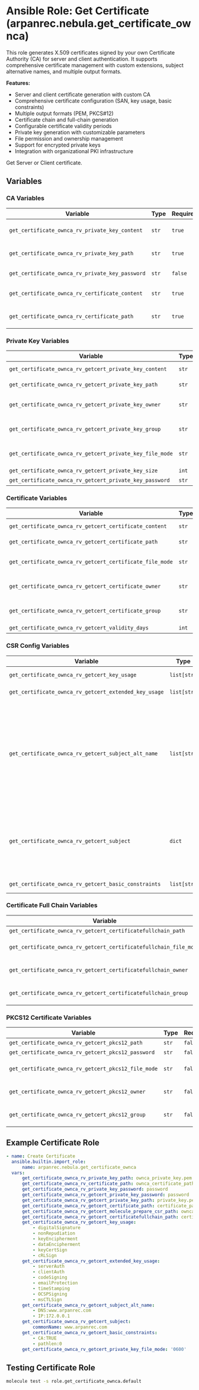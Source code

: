 # Ansible Role: Get Certificate (arpanrec.nebula.get_certificate_ownca)

This role generates X.509 certificates signed by your own Certificate Authority (CA) for server and client authentication. It supports comprehensive certificate management with custom extensions, subject alternative names, and multiple output formats.

**Features:**

- Server and client certificate generation with custom CA
- Comprehensive certificate configuration (SAN, key usage, basic constraints)
- Multiple output formats (PEM, PKCS#12)
- Certificate chain and full-chain generation
- Configurable certificate validity periods
- Private key generation with customizable parameters
- File permission and ownership management
- Support for encrypted private keys
- Integration with organizational PKI infrastructure

Get Server or Client certificate.

## Variables

### CA Variables

| Variable                                        | Type  | Required | Default | Description                                                                                         |
| ----------------------------------------------- | ----- | -------- | ------- | --------------------------------------------------------------------------------------------------- |
| `get_certificate_ownca_rv_private_key_content`  | `str` | `true`   | -       | Private Key as String of OWNCA. Mutually exclusive with `get_certificate_ownca_rv_private_key_path` |
| `get_certificate_ownca_rv_private_key_path`     | `str` | `true`   | -       | Private Key path of OWNCA. Mutually exclusive with `get_certificate_ownca_rv_private_key_content`   |
| `get_certificate_ownca_rv_private_key_password` | `str` | `false`  | -       | password if the ownca private key is encrypted.                                                     |
| `get_certificate_ownca_rv_certificate_content`  | `str` | `true`   | -       | Certificate as String of OWNCA. Mutually exclusive with `get_certificate_ownca_rv_certificate_path` |
| `get_certificate_ownca_rv_certificate_path`     | `str` | `true`   | -       | Certificate path of OWNCA. Mutually exclusive with `get_certificate_ownca_rv_certificate_content`   |

### Private Key Variables

| Variable                                                 | Type  | Required | Default | Description                                                                                       |
| -------------------------------------------------------- | ----- | -------- | ------- | ------------------------------------------------------------------------------------------------- |
| `get_certificate_ownca_rv_getcert_private_key_content`   | `str` | `true`   | -       | Private Key Content. Mutually exclusive with `get_certificate_ownca_rv_getcert_private_key_path`  |
| `get_certificate_ownca_rv_getcert_private_key_path`      | `str` | `true`   | -       | Private Key path. Mutually exclusive with `get_certificate_ownca_rv_getcert_private_key_content`  |
| `get_certificate_ownca_rv_getcert_private_key_owner`     | `str` | `false`  | -       | Private Key file owner, when `get_certificate_ownca_rv_getcert_private_key_path` is defined       |
| `get_certificate_ownca_rv_getcert_private_key_group`     | `str` | `false`  | -       | Private Key file owner group, when `get_certificate_ownca_rv_getcert_private_key_path` is defined |
| `get_certificate_ownca_rv_getcert_private_key_file_mode` | `str` | `false`  | `0600`  | Private Key file mode, when `get_certificate_ownca_rv_getcert_private_key_path` is defined        |
| `get_certificate_ownca_rv_getcert_private_key_size`      | `int` | `false`  | -       | Size of the private key                                                                           |
| `get_certificate_ownca_rv_getcert_private_key_password`  | `str` | `false`  | -       | password if the private key is encrypted.                                                         |

### Certificate Variables

| Variable                                                 | Type  | Required | Default | Description                                                                                        |
| -------------------------------------------------------- | ----- | -------- | ------- | -------------------------------------------------------------------------------------------------- |
| `get_certificate_ownca_rv_getcert_certificate_content`   | `str` | `true`   | -       | Certificate as String. Mutually exclusive with `get_certificate_ownca_rv_getcert_certificate_path` |
| `get_certificate_ownca_rv_getcert_certificate_path`      | `str` | `true`   | -       | Certificate path. Mutually exclusive with `get_certificate_ownca_rv_getcert_certificate_content`   |
| `get_certificate_ownca_rv_getcert_certificate_file_mode` | `str` | `false`  | `0600`  | Private Key file mode, when `get_certificate_ownca_rv_getcert_certificate_path` is defined         |
| `get_certificate_ownca_rv_getcert_certificate_owner`     | `str` | `false`  | -       | Private Key file owner, when `get_certificate_ownca_rv_getcert_certificate_path` is defined        |
| `get_certificate_ownca_rv_getcert_certificate_group`     | `str` | `false`  | -       | Private Key file owner group, when `get_certificate_ownca_rv_getcert_certificate_path` is defined  |
| `get_certificate_ownca_rv_getcert_validity_days`         | `int` | `false`  | `7`     | Validity of certificate in days                                                                    |

### CSR Config Variables

| Variable                                              | Type        | Required | Default | Description                                                                                                                                                                                                                                                                                                                                                                                                                                                                                 |
| ----------------------------------------------------- | ----------- | -------- | ------- | ------------------------------------------------------------------------------------------------------------------------------------------------------------------------------------------------------------------------------------------------------------------------------------------------------------------------------------------------------------------------------------------------------------------------------------------------------------------------------------------- |
| `get_certificate_ownca_rv_getcert_key_usage`          | `list[str]` | `false`  | -       | Key Usages, that can be found in the [OpenSSL documentation](https://www.openssl.org/docs/manmaster/man5/x509v3_config.html)                                                                                                                                                                                                                                                                                                                                                                |
| `get_certificate_ownca_rv_getcert_extended_key_usage` | `list[str]` | `false`  | -       | Extended Key Usages, that can be found in the [OpenSSL documentation](https://www.openssl.org/docs/manmaster/man5/x509v3_config.html)                                                                                                                                                                                                                                                                                                                                                       |
| `get_certificate_ownca_rv_getcert_subject_alt_name`   | `list[str]` | `false`  | -       | Subject Alternative Name (SAN) extension to attach to the certificate signing request. Values must be prefixed by their options. (These are email, URI, DNS, RID, IP, dirName, otherName, and the ones specific to your CA). Note that if no SAN is specified, but a common name, the common name will be added as a SAN except if useCommonNameForSAN is set to false. More at [https://tools.ietf.org/html/rfc5280#section-4.2.1.6](https://tools.ietf.org/html/rfc5280#section-4.2.1.6). |
| `get_certificate_ownca_rv_getcert_subject`            | `dict`      | `false`  | -       | Key/value pairs that will be present in the subject name field of the certificate signing request. If you need to specify more than one value with the same key, use a list as value. Subject field option, such as `countryName`, `stateOrProvinceName`, `localityName`, `organizationName`, `organizationalUnitName`, `commonName`, or `emailAddress`.                                                                                                                                    |
| `get_certificate_ownca_rv_getcert_basic_constraints`  | `list[str]` | `false`  | -       | Indicates basic constraints, such as if the certificate is a CA.                                                                                                                                                                                                                                                                                                                                                                                                                            |

### Certificate Full Chain Variables

| Variable                                                          | Type  | Required | Default | Description                                                                                                |
| ----------------------------------------------------------------- | ----- | -------- | ------- | ---------------------------------------------------------------------------------------------------------- |
| `get_certificate_ownca_rv_getcert_certificatefullchain_path`      | `str` | `false`  | -       | Certificate full chain path                                                                                |
| `get_certificate_ownca_rv_getcert_certificatefullchain_file_mode` | `str` | `false`  | `0600`  | Private Key file mode, when `get_certificate_ownca_rv_getcert_certificatefullchain_path` is defined        |
| `get_certificate_ownca_rv_getcert_certificatefullchain_owner`     | `str` | `false`  | -       | Private Key file owner, when `get_certificate_ownca_rv_getcert_certificatefullchain_path` is defined       |
| `get_certificate_ownca_rv_getcert_certificatefullchain_group`     | `str` | `false`  | -       | Private Key file owner group, when `get_certificate_ownca_rv_getcert_certificatefullchain_path` is defined |

### PKCS12 Certificate Variables

| Variable                                            | Type  | Required | Default | Description                                                                                  |
| --------------------------------------------------- | ----- | -------- | ------- | -------------------------------------------------------------------------------------------- |
| `get_certificate_ownca_rv_getcert_pkcs12_path`      | `str` | `false`  | -       | Certificate pkcs12 path                                                                      |
| `get_certificate_ownca_rv_getcert_pkcs12_password`  | `str` | `false`  | -       | Certificate pkcs12 password                                                                  |
| `get_certificate_ownca_rv_getcert_pkcs12_file_mode` | `str` | `false`  | `0600`  | Private Key file mode, when `get_certificate_ownca_rv_getcert_pkcs12_path` is defined        |
| `get_certificate_ownca_rv_getcert_pkcs12_owner`     | `str` | `false`  | -       | Private Key file owner, when `get_certificate_ownca_rv_getcert_pkcs12_path` is defined       |
| `get_certificate_ownca_rv_getcert_pkcs12_group`     | `str` | `false`  | -       | Private Key file owner group, when `get_certificate_ownca_rv_getcert_pkcs12_path` is defined |

## Example Certificate Role

```yaml
- name: Create Certificate
  ansible.builtin.import_role:
      name: arpanrec.nebula.get_certificate_ownca
  vars:
      get_certificate_ownca_rv_private_key_path: ownca_private_key.pem
      get_certificate_ownca_rv_certificate_path: ownca_certificate_path.pem
      get_certificate_ownca_rv_private_key_password: password
      get_certificate_ownca_rv_getcert_private_key_password: password
      get_certificate_ownca_rv_getcert_private_key_path: private_key.pem
      get_certificate_ownca_rv_getcert_certificate_path: certificate_path.pem
      get_certificate_ownca_rv_getcert_molecule_prepare_csr_path: ownca_csr.pem
      get_certificate_ownca_rv_getcert_certificatefullchain_path: certificate_chain_path.pem
      get_certificate_ownca_rv_getcert_key_usage:
          - digitalSignature
          - nonRepudiation
          - keyEncipherment
          - dataEncipherment
          - keyCertSign
          - cRLSign
      get_certificate_ownca_rv_getcert_extended_key_usage:
          - serverAuth
          - clientAuth
          - codeSigning
          - emailProtection
          - timeStamping
          - OCSPSigning
          - msCTLSign
      get_certificate_ownca_rv_getcert_subject_alt_name:
          - DNS:www.arpanrec.com
          - IP:172.0.0.1
      get_certificate_ownca_rv_getcert_subject:
          commonName: www.arpanrec.com
      get_certificate_ownca_rv_getcert_basic_constraints:
          - CA:TRUE
          - pathlen:0
      get_certificate_ownca_rv_getcert_private_key_file_mode: '0600'
```

## Testing Certificate Role

```bash
molecule test -s role.get_certificate_ownca.default
```
